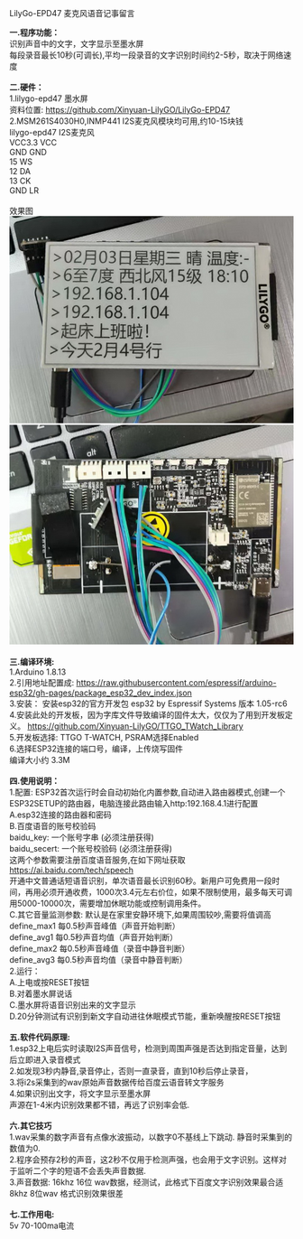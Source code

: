 LilyGo-EPD47 麦克风语音记事留言

<b>一.程序功能：</b> <br/>
     识别声音中的文字，文字显示至墨水屏<br/>
     每段录音最长10秒(可调长),平均一段录音的文字识别时间约2-5秒，取决于网络速度<br/>
<br/>
<b>二.硬件：</b> <br/>
   1.lilygo-epd47 墨水屏<br/>
       资料位置:  https://github.com/Xinyuan-LilyGO/LilyGo-EPD47<br/>
   2.MSM261S4030H0,INMP441 I2S麦克风模块均可用,约10-15块钱<br/>
         lilygo-epd47  I2S麦克风<br/>
             VCC3.3    VCC<br/>
             GND       GND<br/>
             15        WS<br/>
             12        DA<br/>
             13        CK<br/>
             GND       LR<br/>
<br/>
效果图<br/>
<img src= 'https://raw.githubusercontent.com/lixy123/LilyGo-EPD47-MIC-TXT/main/epd47-1.jpg' /> <br/>
<img src= 'https://raw.githubusercontent.com/lixy123/LilyGo-EPD47-MIC-TXT/main/epd47-2.jpg' /> <br/>
<br/>
<b>三.编译环境:</b><br/>
    1.Arduino 1.8.13<br/>
    2.引用地址配置成: https://raw.githubusercontent.com/espressif/arduino-esp32/gh-pages/package_esp32_dev_index.json<br/>
    3.安装： 安装esp32的官方开发包 esp32 by Espressif Systems 版本 1.05-rc6<br/>
    4.安装此处的开发板，因为字库文件导致编译的固件太大，仅仅为了用到开发板定义。 https://github.com/Xinyuan-LilyGO/TTGO_TWatch_Library<br/>
    5.开发板选择: TTGO T-WATCH, PSRAM选择Enabled<br/>
    6.选择ESP32连接的端口号，编译，上传烧写固件<br/>
    编译大小约 3.3M<br/>
<br/>
<b>四.使用说明：</b><br/>
  1.配置: ESP32首次运行时会自动初始化内置参数,自动进入路由器模式,创建一个ESP32SETUP的路由器，电脑连接此路由输入http:192.168.4.1进行配置<br/>
    A.esp32连接的路由器和密码<br/>
    B.百度语音的账号校验码<br/>
      baidu_key: 一个账号字串       (必须注册获得)<br/>
      baidu_secert: 一个账号校验码  (必须注册获得)<br/>
      这两个参数需要注册百度语音服务,在如下网址获取 https://ai.baidu.com/tech/speech     <br/>
      开通中文普通话短语音识别，单次语音最长识别60秒。新用户可免费用一段时间，再用必须开通收费，1000次3.4元左右价位，如果不限制使用，最多每天可调用5000-10000次，需要增加休眠功能或控制调用条件。<br/>
    C.其它音量监测参数: 默认是在家里安静环境下,如果周围较吵,需要将值调高<br/>
      define_max1 每0.5秒声音峰值（声音开始判断）<br/>
      define_avg1 每0.5秒声音均值（声音开始判断）<br/>
      define_max2 每0.5秒声音峰值（录音中静音判断）<br/>
      define_avg3 每0.5秒声音均值（录音中静音判断）<br/>
  2.运行：<br/>
    A.上电或按RESET按钮<br/>
    B.对着墨水屏说话<br/>
    C.墨水屏将语音识别出来的文字显示<br/>
    D.20分钟测试有识别到新文字自动进往休眠模式节能，重新唤醒按RESET按钮<br/>
<br/>
<b>五.软件代码原理:</b><br/>
  1.esp32上电后实时读取I2S声音信号，检测到周围声强是否达到指定音量，达到后立即进入录音模式<br/>
  2.如发现3秒内静音,录音停止，否则一直录音，直到10秒后停止录音，<br/>
  3.将i2s采集到的wav原始声音数据传给百度云语音转文字服务<br/>
  4.如果识别出文字，将文字显示至墨水屏<br/>
  声源在1-4米内识别效果都不错，再远了识别率会低.<br/>
<br/>
<b>六.其它技巧</b><br/>
  1.wav采集的数字声音有点像水波振动，以数字0不基线上下跳动. 静音时采集到的数值为0.<br/>
  2.程序会预存2秒的声音，这2秒不仅用于检测声强，也会用于文字识别。这样对于监听二个字的短语不会丢失声音数据.<br/>
  3.声音数据: 16khz 16位 wav数据，经测试，此格式下百度文字识别效果最合适  8khz 8位wav 格式识别效果很差<br/>
<br/>
<b>七.工作用电:</b><br/>
  5v 70-100ma电流
